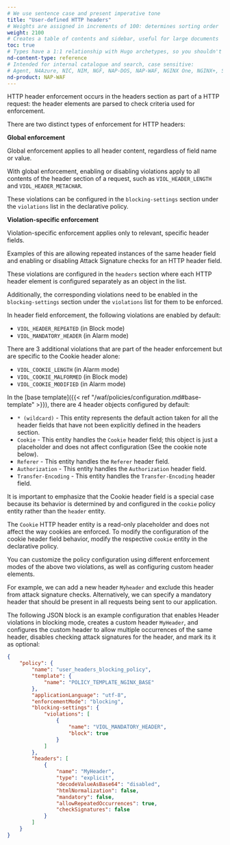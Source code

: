 ```yaml
---
# We use sentence case and present imperative tone
title: "User-defined HTTP headers"
# Weights are assigned in increments of 100: determines sorting order
weight: 2100
# Creates a table of contents and sidebar, useful for large documents
toc: true
# Types have a 1:1 relationship with Hugo archetypes, so you shouldn't need to change this
nd-content-type: reference
# Intended for internal catalogue and search, case sensitive:
# Agent, N4Azure, NIC, NIM, NGF, NAP-DOS, NAP-WAF, NGINX One, NGINX+, Solutions, Unit
nd-product: NAP-WAF
---
```


HTTP header enforcement occurs in the headers section as part of a HTTP request: the header elements are parsed to check criteria used for enforcement.

There are two distinct types of enforcement for HTTP headers:

**Global enforcement**

Global enforcement applies to all header content, regardless of field name or value.

With global enforcement, enabling or disabling violations apply to all contents of the header section of a request, such as `VIOL_HEADER_LENGTH` and `VIOL_HEADER_METACHAR`.

These violations can be configured in the `blocking-settings` section under the `violations` list in the declarative policy.

**Violation-specific enforcement**

Violation-specific enforcement applies only to relevant, specific header fields.

Examples of this are allowing repeated instances of the same header field and enabling or disabling Attack Signature checks for an HTTP header field.

These violations are configured in the `headers` section where each HTTP header element is configured separately as an object in the list.

Additionally, the corresponding violations need to be enabled in the `blocking-settings` section under the `violations` list for them to be enforced.

In header field enforcement, the following violations are enabled by default:

* `VIOL_HEADER_REPEATED` (in Block mode)
* `VIOL_MANDATORY_HEADER` (in Alarm mode)

There are 3 additional violations that are part of the header enforcement but are specific to the Cookie header alone:

* `VIOL_COOKIE_LENGTH` (in Alarm mode)
* `VIOL_COOKIE_MALFORMED` (in Block mode)
* `VIOL_COOKIE_MODIFIED` (in Alarm mode)

In the [base template]({{< ref "/waf/policies/configuration.md#base-template" >}}), there are 4 header objects configured by default:

* `* (wildcard)` - This entity represents the default action taken for all the header fields that have not been explicitly defined in the headers section.
* `Cookie` - This entity handles the `Cookie` header field; this object is just a placeholder and does not affect configuration (See the cookie note below).
* `Referer` - This entity handles the `Referer` header field.
* `Authorization` - This entity handles the `Authorization` header field.
* `Transfer-Encoding` - This entity handles the `Transfer-Encoding` header field.

It is important to emphasize that the Cookie header field is a special case because its behavior is determined by and configured in the `cookie` policy entity rather than the `header` entity.

The `Cookie` HTTP header entity is a read-only placeholder and does not affect the way cookies are enforced. To modify the configuration of the cookie header field behavior, modify the respective `cookie` entity in the declarative policy.

You can customize the policy configuration using different enforcement modes of the above two violations, as well as configuring custom header elements.

For example, we can add a new header `Myheader` and exclude this header from attack signature checks. Alternatively, we can specify a mandatory header that should be present in all requests being sent to our application.

The following JSON block is an example configuration that enables Header violations in blocking mode, creates a custom header `MyHeader`, and configures the custom header to allow multiple occurrences of the same header, disables checking attack signatures for the header, and mark its it as optional:

```json
{
    "policy": {
        "name": "user_headers_blocking_policy",
        "template": {
            "name": "POLICY_TEMPLATE_NGINX_BASE"
        },
        "applicationLanguage": "utf-8",
        "enforcementMode": "blocking",
        "blocking-settings": {
            "violations": [
                {
                    "name": "VIOL_MANDATORY_HEADER",
                    "block": true
                }
            ]
        },
        "headers": [
            {
                "name": "MyHeader",
                "type": "explicit",
                "decodeValueAsBase64": "disabled",
                "htmlNormalization": false,
                "mandatory": false,
                "allowRepeatedOccurrences": true,
                "checkSignatures": false
            }
        ]
    }
}
```